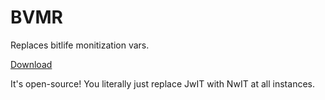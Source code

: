 # BVMR
Replaces bitlife monitization vars.

[Download](https://github.com/RealMrCactus/BVMR/releases/tag/release)

It's open-source!
You literally just replace JwIT with NwIT at all instances.
